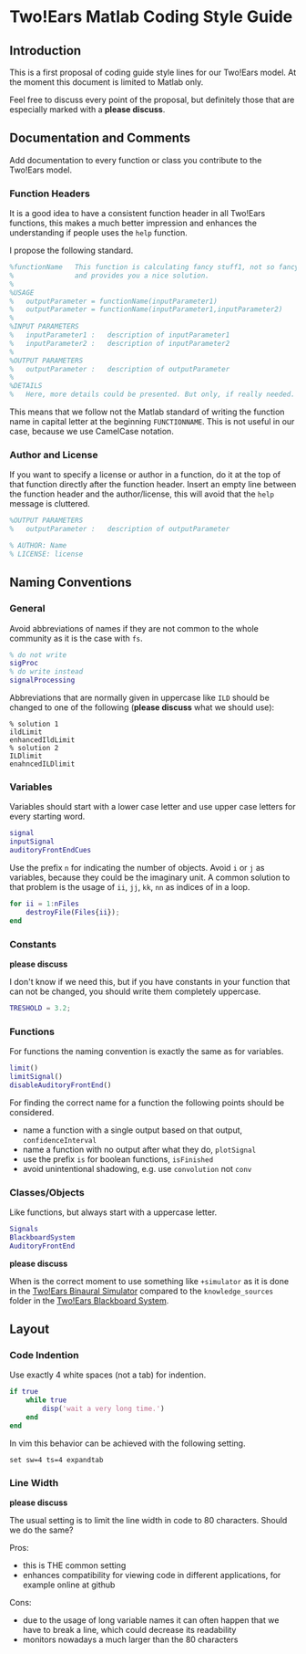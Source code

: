 Two!Ears Matlab Coding Style Guide
==================================


## Introduction

This is a first proposal of coding guide style lines for our Two!Ears model. At
the moment this document is limited to Matlab only.

Feel free to discuss every point of the proposal, but definitely those that are
especially marked with a **please discuss**.

## Documentation and Comments

Add documentation to every function or class you contribute to the Two!Ears
model.


### Function Headers

It is a good idea to have a consistent function header in all Two!Ears functions,
this makes a much better impression and enhances the understanding if people
uses the `help` function.

I propose the following standard.

```matlab
%functionName   This function is calculating fancy stuff1, not so fancy stuff2,
%               and provides you a nice solution.
%
%USAGE
%   outputParameter = functionName(inputParameter1)
%   outputParameter = functionName(inputParameter1,inputParameter2)
%
%INPUT PARAMETERS
%   inputParameter1 :   description of inputParameter1
%   inputParameter2 :   description of inputParameter2
%
%OUTPUT PARAMETERS
%   outputParameter :   description of outputParameter
%
%DETAILS
%   Here, more details could be presented. But only, if really needed.
```

This means that we follow not the Matlab standard of writing the function name
in capital letter at the beginning `FUNCTIONNAME`. This is not useful in our
case, because we use CamelCase notation.


### Author and License

If you want to specify a license or author in a function, do it at the top of
that function directly after the function header. Insert an empty line between
the function header and the author/license, this will avoid that the `help`
message is cluttered.

```matlab
%OUTPUT PARAMETERS
%   outputParameter :   description of outputParameter

% AUTHOR: Name
% LICENSE: license
```

## Naming Conventions

### General

Avoid abbreviations of names if they are not common to the whole community as it
is the case with `fs`.

```matlab
% do not write
sigProc
% do write instead
signalProcessing
```

Abbreviations that are normally given in uppercase like `ILD` should be changed
to one of the following (**please discuss** what we should use):

```
% solution 1
ildLimit
enhancedIldLimit
% solution 2
ILDlimit
enahncedILDlimit
```

### Variables

Variables should start with a lower case letter and use upper case letters for
every starting word.

```matlab
signal
inputSignal
auditoryFrontEndCues
```

Use the prefix `n` for indicating the number of objects. Avoid `i` or `j` as
variables, because they could be the imaginary unit. A common solution to that
problem is the usage of `ii`, `jj`, `kk`, `nn` as indices of in a loop.

```matlab
for ii = 1:nFiles
    destroyFile(Files{ii});
end
```


### Constants

**please discuss**

I don't know if we need this, but if you have constants in your function that
can not be changed, you should write them completely uppercase.

```matlab
TRESHOLD = 3.2;
```

### Functions

For functions the naming convention is exactly the same as for variables.

```matlab
limit()
limitSignal()
disableAuditoryFrontEnd()
```

For finding the correct name for a function the following points should be
considered.

* name a function with a single output based on that output,
  `confidenceInterval`
* name a function with no output after what they do, `plotSignal`
* use the prefix `is` for boolean functions, `isFinished`
* avoid unintentional shadowing, e.g. use `convolution` not `conv`

### Classes/Objects

Like functions, but always start with a uppercase letter.

```matlab
Signals
BlackboardSystem
AuditoryFrontEnd
```

**please discuss**

When is the correct moment to use something like `+simulator` as it is done in
the [Two!Ears Binaural Simulator](https://github.com/TWOEARS/binaural-simulator)
compared to the `knowledge_sources` folder in the
[Two!Ears Blackboard System](https://github.com/TWOEARS/blackboard-system).


## Layout

### Code Indention

Use exactly 4 white spaces (not a tab) for indention.

```matlab
if true
    while true
        disp('wait a very long time.')
    end
end
```

In vim this behavior can be achieved with the following setting.

```vim
set sw=4 ts=4 expandtab
```

### Line Width

**please discuss**

The usual setting is to limit the line width in code to 80 characters. Should we
do the same?

Pros:

* this is THE common setting
* enhances compatibility for viewing code in different applications, for example
  online at github

Cons:

* due to the usage of long variable names it can often happen that we have to
  break a line, which could decrease its readability
* monitors nowadays a much larger than the 80 characters


